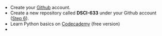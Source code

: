 - Create your [Github](https://github.com/) account.
- Create a new repository called **DSCI-633** under your Github account ([Step 6](https://product.hubspot.com/blog/git-and-github-tutorial-for-beginners)).
- Learn Python basics on [Codecademy](https://www.codecademy.com/learn/learn-python) (free version)
- 
